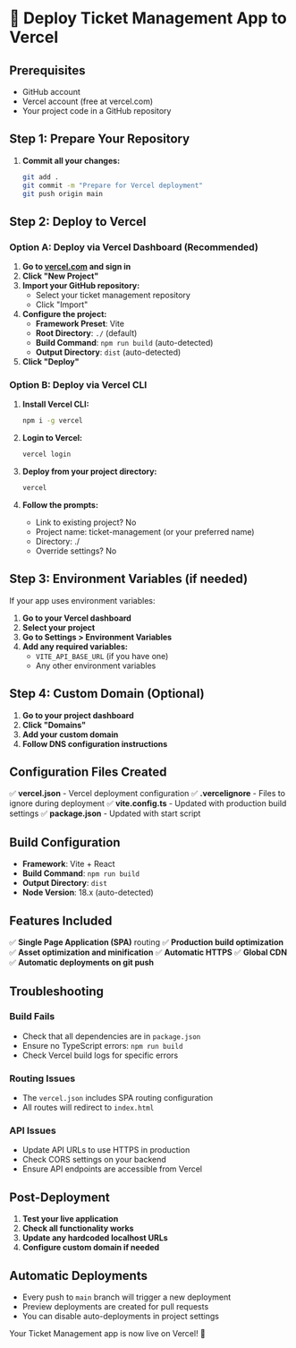 # 🚀 Deploy Ticket Management App to Vercel

## Prerequisites
- GitHub account
- Vercel account (free at vercel.com)
- Your project code in a GitHub repository

## Step 1: Prepare Your Repository

1. **Commit all your changes:**
   ```bash
   git add .
   git commit -m "Prepare for Vercel deployment"
   git push origin main
   ```

## Step 2: Deploy to Vercel

### Option A: Deploy via Vercel Dashboard (Recommended)

1. **Go to [vercel.com](https://vercel.com) and sign in**
2. **Click "New Project"**
3. **Import your GitHub repository:**
   - Select your ticket management repository
   - Click "Import"
4. **Configure the project:**
   - **Framework Preset**: Vite
   - **Root Directory**: `./` (default)
   - **Build Command**: `npm run build` (auto-detected)
   - **Output Directory**: `dist` (auto-detected)
5. **Click "Deploy"**

### Option B: Deploy via Vercel CLI

1. **Install Vercel CLI:**
   ```bash
   npm i -g vercel
   ```

2. **Login to Vercel:**
   ```bash
   vercel login
   ```

3. **Deploy from your project directory:**
   ```bash
   vercel
   ```

4. **Follow the prompts:**
   - Link to existing project? No
   - Project name: ticket-management (or your preferred name)
   - Directory: ./
   - Override settings? No

## Step 3: Environment Variables (if needed)

If your app uses environment variables:

1. **Go to your Vercel dashboard**
2. **Select your project**
3. **Go to Settings > Environment Variables**
4. **Add any required variables:**
   - `VITE_API_BASE_URL` (if you have one)
   - Any other environment variables

## Step 4: Custom Domain (Optional)

1. **Go to your project dashboard**
2. **Click "Domains"**
3. **Add your custom domain**
4. **Follow DNS configuration instructions**

## Configuration Files Created

✅ **vercel.json** - Vercel deployment configuration
✅ **.vercelignore** - Files to ignore during deployment
✅ **vite.config.ts** - Updated with production build settings
✅ **package.json** - Updated with start script

## Build Configuration

- **Framework**: Vite + React
- **Build Command**: `npm run build`
- **Output Directory**: `dist`
- **Node Version**: 18.x (auto-detected)

## Features Included

✅ **Single Page Application (SPA)** routing
✅ **Production build optimization**
✅ **Asset optimization and minification**
✅ **Automatic HTTPS**
✅ **Global CDN**
✅ **Automatic deployments on git push**

## Troubleshooting

### Build Fails
- Check that all dependencies are in `package.json`
- Ensure no TypeScript errors: `npm run build`
- Check Vercel build logs for specific errors

### Routing Issues
- The `vercel.json` includes SPA routing configuration
- All routes will redirect to `index.html`

### API Issues
- Update API URLs to use HTTPS in production
- Check CORS settings on your backend
- Ensure API endpoints are accessible from Vercel

## Post-Deployment

1. **Test your live application**
2. **Check all functionality works**
3. **Update any hardcoded localhost URLs**
4. **Configure custom domain if needed**

## Automatic Deployments

- Every push to `main` branch will trigger a new deployment
- Preview deployments are created for pull requests
- You can disable auto-deployments in project settings

Your Ticket Management app is now live on Vercel! 🎉

